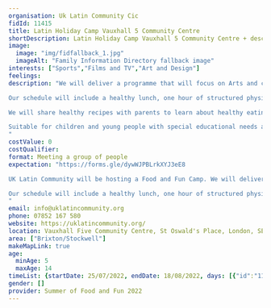 ```yaml
---
organisation: Uk Latin Community Cic
fidId: 11415
title: Latin Holiday Camp Vauxhall 5 Community Centre
shortDescription: Latin Holiday Camp Vauxhall 5 Community Centre + description
image:
  image: "img/fidfallback_1.jpg"
  imageAlt: "Family Information Directory fallback image"
interests: ["Sports","Films and TV","Art and Design"]
feelings:
description: "We will deliver a programme that will focus on Arts and crafts, food and nutrition, sports and well-being.

Our schedule will include a healthy lunch, one hour of structured physical activities such as dance and multi-sports, an hour of arts and crafts such as creating musical instruments out of recyclable materials, an hour of healthy eating awareness, as well as outdoor activities such as visiting the local city farm, visiting a local museum or a local attraction. 

We will share healthy recipes with parents to learn about healthy eating and put it into practice at home.

Suitable for children and young people with special educational needs and disabilities.
"
costValue: 0
costQualifier: 
format: Meeting a group of people
expectation: "https://forms.gle/dywWJPBLrkXYJ3eE8

UK Latin Community will be hosting a Food and Fun Camp. We will deliver a programme focused on Arts and crafts, food and nutrition, multi-sports and well-being. 

Our schedule will include a healthy lunch, one hour of structured physical activities such as dance and multi-sports, an hour of arts and crafts such as creating musical instruments out of recyclable materials, an hour of healthy eating awareness, as well as outdoor activities such as visiting the local city farm, visiting a local museum or a local attraction.
"
email: info@uklatincommunity.org
phone: 07852 167 580
website: https://uklatincommunity.org/
location: Vauxhall Five Community Centre, St Oswald's Place, London, SE11 5JF
area: ["Brixton/Stockwell"]
makeMapLink: true
age:
  minAge: 5
  maxAge: 14
timeList: {startDate: 25/07/2022, endDate: 18/08/2022, days: [{"id":"11415","fis_provider_name":"Latin Holiday Camp Vauxhall 5 Community Centre","day":"Monday","start_time":"9:00 AM","end_time":"1:00 PM"},{"id":"11415","fis_provider_name":"Latin Holiday Camp Vauxhall 5 Community Centre","day":"Tuesday","start_time":"9:00 AM","end_time":"1:00 PM"},{"id":"11415","fis_provider_name":"Latin Holiday Camp Vauxhall 5 Community Centre","day":"Wednesday","start_time":"9:00 AM","end_time":"1:00 PM"},{"id":"11415","fis_provider_name":"Latin Holiday Camp Vauxhall 5 Community Centre","day":"Thursday","start_time":"9:00 AM","end_time":"1:00 PM"}] }
gender: []
provider: Summer of Food and Fun 2022
---
```


